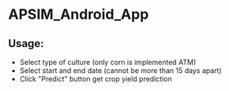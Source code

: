 # APSIM_Android_App

## Usage:
- Select type of culture (only corn is implemented ATM)
- Select start and end date (cannot be more than 15 days apart)
- Click "Predict" button get crop yield prediction
